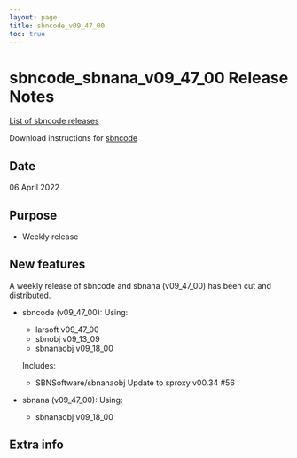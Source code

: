 ```yaml
---
layout: page
title: sbncode_v09_47_00
toc: true
---
```


sbncode_sbnana_v09_47_00 Release Notes
=======================================================================================

[List of sbncode releases](https://sbnsoftware.github.io/AnalysisInfrastructure/ReleaseManagement/Releases/List_of_SBN_code_releases)

Download instructions for [sbncode]()

Date
---------------------------------------------------
06 April 2022

Purpose
---------------------------------------------------
* Weekly release

New features
---------------------------------------------------
A weekly release of sbncode and sbnana (v09_47_00)  has been cut and distributed.

* sbncode (v09_47_00):
  Using:
  * larsoft             v09_47_00
  * sbnobj              v09_13_09
  * sbnanaobj           v09_18_00

  Includes:
  * SBNSoftware/sbnanaobj Update to sproxy v00.34 #56

* sbnana (v09_47_00):
  Using:
  * sbnanaobj           v09_18_00


Extra info
---------------------------------------------------
